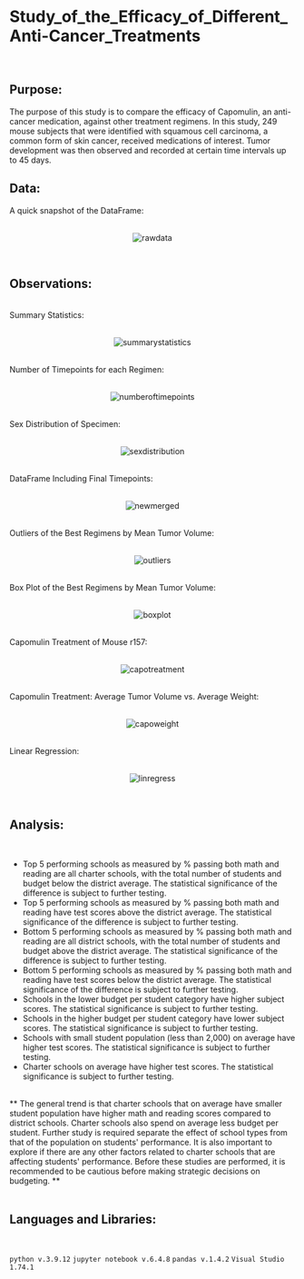 # Study_of_the_Efficacy_of_Different_Anti-Cancer_Treatments
</br>

## Purpose:
The purpose of this study is to compare the efficacy of Capomulin, an anti-cancer medication, against other treatment regimens. In this study, 249 mouse subjects that were identified with squamous cell carcinoma, a common form of skin cancer, received medications of interest. Tumor development was then observed and recorded at certain time intervals up to 45 days.


## Data:

  A quick snapshot of the DataFrame:
</br></br>
<p align="center">
  <img src="https://github.com/ericyang91/Study_of_the_Efficacy_of_Different_Anti-Cancer_Treatments/blob/main/Images/rawdata.png" alt="rawdata"/>
</p>
</br>

## Observations:
</br>
Summary Statistics:
</br>
</br>
<p align="center">
  <img src="https://github.com/ericyang91/Study_of_the_Efficacy_of_Different_Anti-Cancer_Treatments/blob/main/Images/summarystatistics.png" alt="summarystatistics"/>
</p>
</br>
Number of Timepoints for each Regimen:
</br>
</br>
<p align="center">
  <img src="https://github.com/ericyang91/Study_of_the_Efficacy_of_Different_Anti-Cancer_Treatments/blob/main/Images/numberoftimepoints.jpg" alt="numberoftimepoints"/>
</p>
</br>
Sex Distribution of Specimen:
</br>
</br>
<p align="center">
  <img src="https://github.com/ericyang91/Study_of_the_Efficacy_of_Different_Anti-Cancer_Treatments/blob/main/Images/sexdistribution.jpg" alt="sexdistribution"/>
</p>
</br>
DataFrame Including Final Timepoints:
</br>
</br>
<p align="center">
  <img src="https://github.com/ericyang91/Study_of_the_Efficacy_of_Different_Anti-Cancer_Treatments/blob/main/Images/newmerged.png" alt="newmerged"/>
</p>
</br>
Outliers of the Best Regimens by Mean Tumor Volume:
</br>
</br>
<p align="center">
  <img src="https://github.com/ericyang91/Study_of_the_Efficacy_of_Different_Anti-Cancer_Treatments/blob/main/Images/outliers.jpg" alt="outliers"/>
</p>
</br>
Box Plot of the Best Regimens by Mean Tumor Volume:
</br>
</br>
<p align="center">
  <img src="https://github.com/ericyang91/Study_of_the_Efficacy_of_Different_Anti-Cancer_Treatments/blob/main/Images/boxplot.jpg" alt="boxplot"/>
</p>
</br>
Capomulin Treatment of Mouse r157:
</br>
</br>
<p align="center">
  <img src="https://github.com/ericyang91/Study_of_the_Efficacy_of_Different_Anti-Cancer_Treatments/blob/main/Images/capotreatment.jpg" alt="capotreatment"/>
</p>
</br>
Capomulin Treatment: Average Tumor Volume vs. Average Weight:
</br>
</br>
<p align="center">
  <img src="https://github.com/ericyang91/Study_of_the_Efficacy_of_Different_Anti-Cancer_Treatments/blob/main/Images/capoweight.jpg" alt="capoweight"/>
</p>
</br>
Linear Regression:
</br>
</br>
<p align="center">
  <img src="https://github.com/ericyang91/Study_of_the_Efficacy_of_Different_Anti-Cancer_Treatments/blob/main/Images/linregress.jpg" alt="linregress"/>
</p>
</br>

## Analysis:
</br>

- Top 5 performing schools as measured by % passing both math and reading are all charter schools, with the total number of students and budget below the district average. The statistical significance of the difference is subject to further testing.
- Top 5 performing schools as measured by % passing both math and reading have test scores above the district average. The statistical significance of the difference is subject to further testing.
- Bottom 5 performing schools as measured by % passing both math and reading are all district schools, with the total number of students and budget above the district average. The statistical significance of the difference is subject to further testing.
- Bottom 5 performing schools as measured by % passing both math and reading have test scores below the district average. The statistical significance of the difference is subject to further testing.
- Schools in the lower budget per student category have higher subject scores. The statistical significance is subject to further testing.
- Schools in the higher budget per student category have lower subject scores. The statistical significance is subject to further testing.
- Schools with small student population (less than 2,000) on average have higher test scores. The statistical significance is subject to further testing.
- Charter schools on average have higher test scores. The statistical significance is subject to further testing.
</br>
** The general trend is that charter schools that on average have smaller student population have higher math and reading scores compared to district schools. Charter schools also spend on average less budget per student. Further study is required separate the effect of school types from that of the population on students' performance. It is also important to explore if there are any other factors related to charter schools that are affecting students' performance. Before these studies are performed, it is recommended to be cautious before making strategic decisions on budgeting. **

</br>
</br>

## Languages and Libraries:
</br>

`python v.3.9.12`
`jupyter notebook v.6.4.8`
`pandas v.1.4.2`
`Visual Studio 1.74.1`
